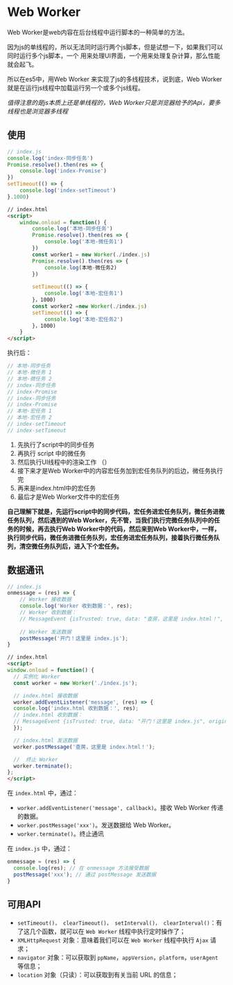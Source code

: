 # Web Worker

Web Worker是web内容在后台线程中运行脚本的一种简单的方法。

因为js的单线程的，所以无法同时运行两个js脚本，但是试想一下，如果我们可以同时运行多个js脚本，一个 用来处理UI界面，一个用来处理复杂计算，那么性能就会起飞。

所以在es5中，用Web Worker 来实现了js的多线程技术，说到底，Web Worker就是在运行js线程中加载运行另一个或多个js线程。

*值得注意的是js本质上还是单线程的，Web Worker只是浏览器给予的Api，要多线程也是浏览器多线程*



## 使用

```js
// index.js
console.log('index-同步任务')
Promise.resolve().then(res => {
    console.log('index-Promise')
})
setTimeout(() => {
    console.log('index-setTimeout')
}.1000)
```

```html
// index.html
<script>
	window.onload = function() {
        console.log('本地-同步任务')
        Promise.resolve().then(res => {
            console.log('本地-微任务1')
        })
        const worker1 = new Worker(./index.js)
        Promise.resolve().then(res => {
            console.log(本地-微任务2)
        })
        
        setTimeout(() => {
            console.log('本地-宏任务1')
        }，1000)
        const worker2 =new Worker(./index.js)
        setTimeout(() => {
            console.log('本地-宏任务2')
        }，1000)
    }
</script>
```

执行后：

```js
// 本地-同步任务
// 本地-微任务 1
// 本地-微任务 2
// index-同步任务
// index-Promise
// index-同步任务
// index-Promise
// 本地-宏任务 1
// 本地-宏任务 2
// index-setTimeout
// index-setTimeout
```



1. 先执行了script中的同步任务
2. 再执行 script 中的微任务
3. 然后执行UI线程中的渲染工作 （）
4. 接下来才是Web Worker中的内容宏任务加到宏任务队列的后边，微任务执行完
5. 再来是index.html中的宏任务
6. 最后才是Web Worker文件中的宏任务

**自己理解下就是，先运行script中的同步代码，宏任务进宏任务队列，微任务进微任务队列，然后遇到的Web Worker，先不管，当我们执行完微任务队列中的任务的时候，再去执行Web Worker中的代码，然后来到Web Worker中，一样，执行同步代码，微任务进微任务队列，宏任务进宏任务队列，接着执行微任务队列，清空微任务队列后，进入下个宏任务。**



## 数据通讯

```js
// index.js
onmessage = (res) => {
    // Worker 接收数据
    console.log('Worker 收到数据：', res);
    // Worker 收到数据：
    // MessageEvent {isTrusted: true, data: "查房，这里是 index.html！", origin: "", lastEventId: "", source: null, …}
  
    // Worker 发送数据
    postMessage('开门！这里是 index.js');
}

```

```html
// index.html
<script>
window.onload = function() {
  // 实例化 Worker
  const worker = new Worker('./index.js');

  // index.html 接收数据
  worker.addEventListener('message', (res) => {
  console.log('index.html 收到数据：', res);
  // index.html 收到数据：
  // MessageEvent {isTrusted: true, data: "开门！这里是 index.js", origin: "", lastEventId: "", source: null, …}
  });

  // index.html 发送数据
  worker.postMessage('查房，这里是 index.html！');

  //  终止 Worker
  worker.terminate();
};
</script>
```





在 `index.html` 中，通过：

- `worker.addEventListener('message', callback)`。接收 Web Worker 传递的数据。
- `worker.postMessage('xxx')`。发送数据给 Web Worker。
- `worker.terminate()`。终止通讯

在 `index.js` 中，通过：

```js
onmessage = (res) => {
  console.log(res); // 在 onmessage 方法接受数据
  postMessage('xxx'); // 通过 postMessage 发送数据
}
```





## 可用API

- `setTimeout()， clearTimeout()， setInterval()， clearInterval()`：有了这几个函数，就可以在 `Web Worker` 线程中执行定时操作了；
- `XMLHttpRequest` 对象：意味着我们可以在 `Web Worker` 线程中执行 `Ajax` 请求；
- `navigator` 对象：可以获取到 `ppName`，`appVersion`，`platform`，`userAgent` 等信息；
- `location` 对象（只读）：可以获取到有关当前 URL 的信息；

